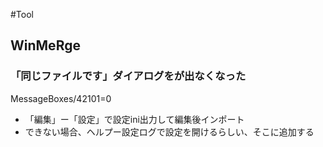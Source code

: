 #Tool

## WinMeRge

### 「同じファイルです」ダイアログをが出なくなった

MessageBoxes/42101=0

- 「編集」ー「設定」で設定ini出力して編集後インポート
- できない場合、ヘルプー設定ログで設定を開けるらしい、そこに追加する

